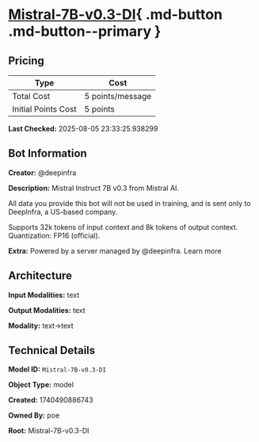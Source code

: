 # [Mistral-7B-v0.3-DI](https://poe.com/Mistral-7B-v0.3-DI){ .md-button .md-button--primary }

## Pricing

| Type | Cost |
|------|------|
| Total Cost | 5 points/message |
| Initial Points Cost | 5 points |

**Last Checked:** 2025-08-05 23:33:25.938299


## Bot Information

**Creator:** @deepinfra

**Description:** Mistral Instruct 7B v0.3 from Mistral AI.

All data you provide this bot will not be used in training, and is sent only to DeepInfra, a US-based company.

Supports 32k tokens of input context and 8k tokens of output context. Quantization: FP16 (official).

**Extra:** Powered by a server managed by @deepinfra. Learn more


## Architecture

**Input Modalities:** text

**Output Modalities:** text

**Modality:** text->text


## Technical Details

**Model ID:** `Mistral-7B-v0.3-DI`

**Object Type:** model

**Created:** 1740490886743

**Owned By:** poe

**Root:** Mistral-7B-v0.3-DI
